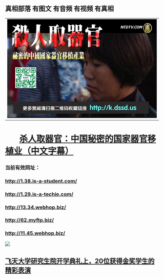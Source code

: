 ## 真相部落  有图文 有音频 有视频 有真相<br>

<table width="100%" style="back-ground:lightblue">
   <tr>
    <td colspan="2"  align="center">
    <a href="http://1.sw.rpz.su/mp4/other/211133.mp4" target="_blank">
      <img src="organ-QR-1.jpg" width="100%"><br>
    </a>
    </td>
</table>

#        [杀人取器官：中国秘密的国家器官移植业（中文字幕）](http://1.sw.rpz.su/mp4/other/211133.mp4)




### 当前有效网址：<br>
### http://1.38.is-a-student.com/<br>
### http://1.29.is-a-techie.com/<br>
### http://13.34.webhop.biz/<br>
### http://62.myftp.biz/<br>
### http://11.45.webhop.biz/<br>

<a href="http://1.38.is-a-student.com/zx/" target="_blank"><img src="http://1.38.is-a-student.com/pic/2016/11/p7829911a215010452.jpg">

                                   
</a>

## [飞天大学研究生院开学典礼上，20位获得金奖学生的精彩表演](http://sot.lflink.com/zx/)

